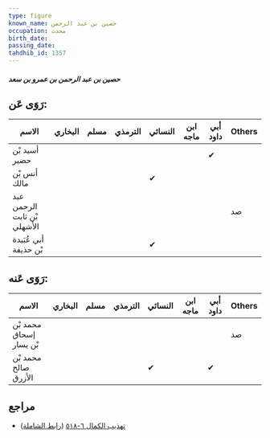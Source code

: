 ```yaml
---
type: figure
known_name: حصين بن عبد الرحمن
occupation: محدث
birth_date:
passing_date:
tahdhib_id: 1357
---
```

##### حصين بن عبد الرحمن بن عمرو بن سعد

## رَوَى عَن:
| الاسم                       | البخاري | مسلم | الترمذي | النسائي | ابن ماجه | أبي داود | Others |
| --------------------------- | ------- | ---- | ------- | ------- | -------- | -------- | ------ |
| أسيد بْن حضير               |         |      |         |         |          | ✔        |        |
| أنس بْن مالك                |         |      |         | ✔       |          |          |        |
| عبد الرحمن بْن ثابت الأشهلي |         |      |         |         |          |          | صد     |
| أبي عُبَيدة بْن حذيفة       |         |      |         | ✔       |          |          |        |
## رَوَى عَنه:
| الاسم                   | البخاري | مسلم | الترمذي | النسائي | ابن ماجه | أبي داود | Others |
| ----------------------- | ------- | ---- | ------- | ------- | -------- | -------- | ------ |
| محمد بْن إسحاق بْن يسار |         |      |         |         |          |          | صد     |
| محمد بْن صالح الأزرق    |         |      |         | ✔       |          | ✔        |        |
## مراجع
- [تهذيب الكمال ٦-٥١٨](obsidian://open?vault=Tahdhib-al-Kamal&file=Figures/١٣٥٧-حصين%20بن%20عبد%20الرحمن%20بن%20عمرو%20بن%20سعد) ([رابط الشاملة](https://shamela.ws/book/3722/3182))